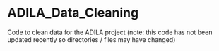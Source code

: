 # ADILA_Data_Cleaning
 Code to clean data for the ADILA project
 (note: this code has not been updated recently so directories / files may have changed)
